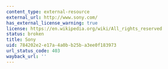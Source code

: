 ```yaml
---
content_type: external-resource
external_url: http://www.sony.com/
has_external_license_warning: true
license: https://en.wikipedia.org/wiki/All_rights_reserved
status: broken
title: Sony
uid: 784202e2-e17a-4a0b-b25b-a3ee0f183973
url_status_code: 403
wayback_url: ''
---
```

